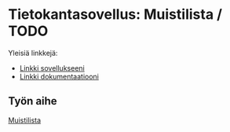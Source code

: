 # Tietokantasovellus: Muistilista / TODO

Yleisiä linkkejä:

* [Linkki sovellukseeni](https://jkostet.users.cs.helsinki.fi/todo)
* [Linkki dokumentaatiooni](https://www.github.com/jkostet/todo/doc/dokumentaatio.pdf)

## Työn aihe

[Muistilista](http://advancedkittenry.github.io/suunnittelu_ja_tyoymparisto/aiheet/Muistilista.html)

